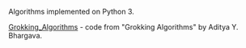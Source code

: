 Algorithms implemented on Python 3.

[Grokking_Algorithms](https://github.com/oubush/algorithms/tree/master/Grokking_Algorithms) - code from "Grokking Algorithms" by Aditya Y. Bhargava.
